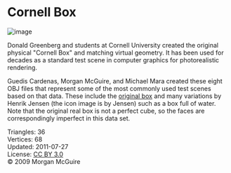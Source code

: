 # Cornell Box

![image](https://casual-effects.com/g3d/data10/common/model/CornellBox/icon.png)

Donald Greenberg and students at Cornell University created the original physical "Cornell Box" and matching virtual geometry. It has 
been used for decades as a standard test scene in computer graphics for photorealistic rendering.

Guedis Cardenas, Morgan McGuire, and Michael Mara created these eight OBJ files that represent some of the most commonly used test 
scenes based on that data. These include the [original box](http://www.graphics.cornell.edu/online/box/data.html) and many variations by 
Henrik Jensen (the icon image is by Jensen) such as a box full of water. Note that the original real box is not a perfect cube, so the 
faces are correspondingly imperfect in this data set.      

Triangles: 36\
Vertices: 68\
Updated: 2011-07-27\
License: [CC BY 3.0](http://creativecommons.org/licenses/by/3.0/)\
© 2009 Morgan McGuire